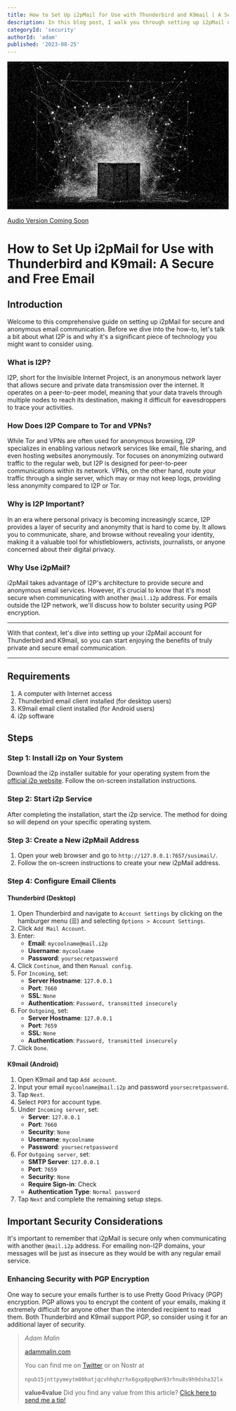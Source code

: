 ```yaml
---
title: How to Set Up i2pMail for Use with Thunderbird and K9mail | A Secure and Free Email
description: In this blog post, I walk you through setting up i2pMail on Thunderbird and K9mail. I also discuss the advantages of i2pMail and why its really secure when you're emailing other @mail.i2p addresses.
categoryId: 'security'
authorId: 'adam'
published: '2023-08-25'
---
```


![Metamodern](https://raw.githubusercontent.com/KeepCreatingOnline/adams-blog/main/audio/box-chain/box-chain-0.png)

[Audio Version Coming Soon]()

# How to Set Up i2pMail for Use with Thunderbird and K9mail: A Secure and Free Email

## Introduction

Welcome to this comprehensive guide on setting up i2pMail for secure and anonymous email communication. Before we dive into the how-to, let's talk a bit about what I2P is and why it's a significant piece of technology you might want to consider using.

### What is I2P?

I2P, short for the Invisible Internet Project, is an anonymous network layer that allows secure and private data transmission over the internet. It operates on a peer-to-peer model, meaning that your data travels through multiple nodes to reach its destination, making it difficult for eavesdroppers to trace your activities.

### How Does I2P Compare to Tor and VPNs?

While Tor and VPNs are often used for anonymous browsing, I2P specializes in enabling various network services like email, file sharing, and even hosting websites anonymously. Tor focuses on anonymizing outward traffic to the regular web, but I2P is designed for peer-to-peer communications within its network. VPNs, on the other hand, route your traffic through a single server, which may or may not keep logs, providing less anonymity compared to I2P or Tor.

### Why is I2P Important?

In an era where personal privacy is becoming increasingly scarce, I2P provides a layer of security and anonymity that is hard to come by. It allows you to communicate, share, and browse without revealing your identity, making it a valuable tool for whistleblowers, activists, journalists, or anyone concerned about their digital privacy.

### Why Use i2pMail?

i2pMail takes advantage of I2P's architecture to provide secure and anonymous email services. However, it's crucial to know that it's most secure when communicating with another `@mail.i2p` address. For emails outside the I2P network, we'll discuss how to bolster security using PGP encryption.

---

With that context, let's dive into setting up your i2pMail account for Thunderbird and K9mail, so you can start enjoying the benefits of truly private and secure email communication.

---



## Requirements

1. A computer with Internet access
2. Thunderbird email client installed (for desktop users)
3. K9mail email client installed (for Android users)
4. i2p software

## Steps

### Step 1: Install i2p on Your System

Download the i2p installer suitable for your operating system from the [official i2p website](https://geti2p.net/en/download). Follow the on-screen installation instructions.

### Step 2: Start i2p Service

After completing the installation, start the i2p service. The method for doing so will depend on your specific operating system.

### Step 3: Create a New i2pMail Address

1. Open your web browser and go to `http://127.0.0.1:7657/susimail/`.
2. Follow the on-screen instructions to create your new i2pMail address.

### Step 4: Configure Email Clients

#### Thunderbird (Desktop)

1. Open Thunderbird and navigate to `Account Settings` by clicking on the hamburger menu (☰) and selecting `Options > Account Settings`.
2. Click `Add Mail Account`.
3. Enter:
   - **Email**: `mycoolname@mail.i2p`
   - **Username**: `mycoolname`
   - **Password**: `yoursecretpassword`
4. Click `Continue`, and then `Manual config`.
5. For `Incoming`, set:
   - **Server Hostname**: `127.0.0.1`
   - **Port**: `7660`
   - **SSL**: `None`
   - **Authentication**: `Password, transmitted insecurely`
6. For `Outgoing`, set:
   - **Server Hostname**: `127.0.0.1`
   - **Port**: `7659`
   - **SSL**: `None`
   - **Authentication**: `Password, transmitted insecurely`
7. Click `Done`.

#### K9mail (Android)

1. Open K9mail and tap `Add account`.
2. Input your email `mycoolname@mail.i2p` and password `yoursecretpassword`.
3. Tap `Next`.
4. Select `POP3` for account type.
5. Under `Incoming server`, set:
   - **Server**: `127.0.0.1`
   - **Port**: `7660`
   - **Security**: `None`
   - **Username**: `mycoolname`
   - **Password**: `yoursecretpassword`
6. For `Outgoing server`, set:
   - **SMTP Server**: `127.0.0.1`
   - **Port**: `7659`
   - **Security**: `None`
   - **Require Sign-in**: Check
   - **Authentication Type**: `Normal password`
7. Tap `Next` and complete the remaining setup steps.

## Important Security Considerations

It's important to remember that i2pMail is secure only when communicating with another `@mail.i2p` address. For emailing non-I2P domains, your messages will be just as insecure as they would be with any regular email service.

### Enhancing Security with PGP Encryption

One way to secure your emails further is to use Pretty Good Privacy (PGP) encryption. PGP allows you to encrypt the content of your emails, making it extremely difficult for anyone other than the intended recipient to read them. Both Thunderbird and K9mail support PGP, so consider using it for an additional layer of security.



> *Adam Malin*
> 
> [adammalin.com](https://adammalin.com)
> 
> You can find me on [Twitter](https://twitter.com/thePR0M3TH3AN) or on Nostr at
> 
> `npub15jnttpymeytm80hatjqcvhhqhzrhx6gxp8pq0wn93rhnu8s9h9dsha32lx`
> 
> **value4value**
> Did you find any value from this article? [Click here to send me a tip!](https://adammalin.com/tip)
